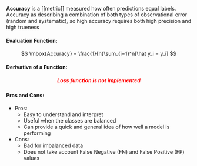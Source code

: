 **Accuracy** is a [[metric]] measured how often predictions equal labels. Accuracy as describing a combination of both types of observational error (random and systematic), so high accuracy requires both high precision and high trueness

#### Evaluation Function:
$$
\mbox{Accuracy} = \frac{1}{n}\sum_{i=1}^n[\hat y_i = y_i]
$$

#### Derivative of a Function:
<h5 align='center' style='color:red'>Loss function is not implemented</h5>

#### Pros and Cons:

* Pros:
	* Easy to understand and interpret
	* Useful when the classes are balanced
	* Can provide a quick and general idea of how well a model is performing
* Cons:
	* Bad for imbalanced data
	* Does not take account False Negative (FN) and False Positive (FP) values